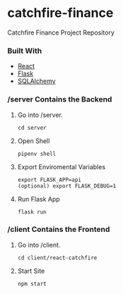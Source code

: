 # catchfire-finance
Catchfire Finance Project Repository 

### Built With

* [React](https://reactjs.org/)
* [Flask](https://flask.palletsprojects.com/en/1.1.x/)
* [SQLAlchemy](https://www.sqlalchemy.org/)

### /server Contains the Backend

1. Go into /server.
   ```
   cd server
   ```

2. Open Shell
   ```
   pipenv shell
   ```

3. Export Enviromental Variables
   ```
   export FLASK_APP=api
   (optional) export FLASK_DEBUG=1
   ```
   
4. Run Flask App
   ```
   flask run
   ```
   
### /client Contains the Frontend

1. Go into /client.
   ```
   cd client/react-catchfire
   ```

2. Start Site
   ```
   npm start
   ```

